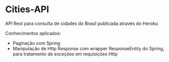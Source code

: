 # Cities-API
API Rest para consulta de cidades do Brasil publicada através do Heroku


Conhecimentos aplicados:

* Paginação com Spring
* Manipulação de Http Response com wrapper ResponseEntity do Spring, para tratamento de exceções em requisições Http
